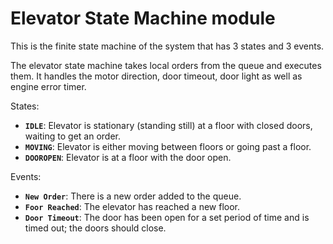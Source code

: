 # Elevator State Machine module

This is the finite state machine of the system that has 3 states and 3 events. 

The elevator state machine takes local orders from the queue and executes them. It handles the motor direction, door timeout, door light as well as engine error timer. 

States: 
- **`IDLE`**: Elevator is stationary (standing still) at a floor with closed doors, waiting to get an order.
- **`MOVING`**: Elevator is either moving between floors or going past a floor. 
- **`DOOROPEN`**: Elevator is at a floor with the door open. 

Events: 
- **`New Order`**: There is a new order added to the queue. 
- **`Foor Reached`**: The elevator has reached a new floor. 
- **`Door Timeout`**: The door has been open for a set period of time and is timed out; the doors should close. 
